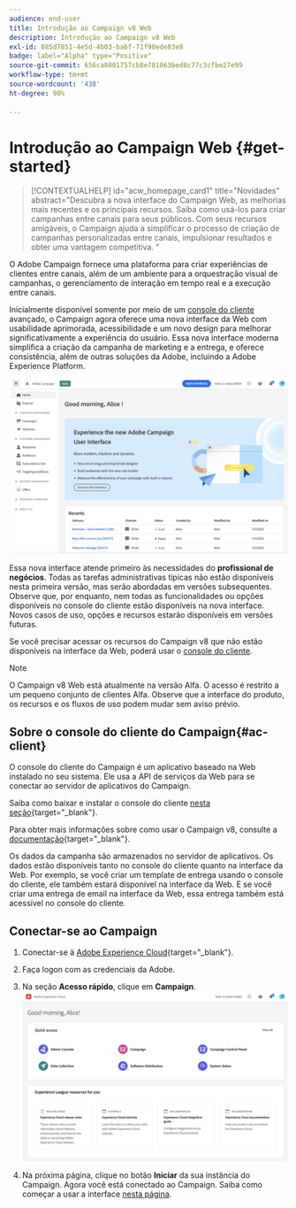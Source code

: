 ```yaml
---
audience: end-user
title: Introdução ao Campaign v8 Web
description: Introdução ao Campaign v8 Web
exl-id: 885d7851-4e5d-4b03-ba6f-71f90ede83e8
badge: label="Alpha" type="Positive"
source-git-commit: 656ca0801757cb8e781063bed8c77c3cfbe27e99
workflow-type: tm+mt
source-wordcount: '438'
ht-degree: 90%

---
```


# Introdução ao Campaign Web {#get-started}

>[!CONTEXTUALHELP]
>id="acw_homepage_card1"
>title="Novidades"
>abstract="Descubra a nova interface do Campaign Web, as melhorias mais recentes e os principais recursos. Saiba como usá-los para criar campanhas entre canais para seus públicos. Com seus recursos amigáveis, o Campaign ajuda a simplificar o processo de criação de campanhas personalizadas entre canais, impulsionar resultados e obter uma vantagem competitiva. "



O Adobe Campaign fornece uma plataforma para criar experiências de clientes entre canais, além de um ambiente para a orquestração visual de campanhas, o gerenciamento de interação em tempo real e a execução entre canais.

Inicialmente disponível somente por meio de um [console do cliente](#ac-client) avançado, o Campaign agora oferece uma nova interface da Web com usabilidade aprimorada, acessibilidade e um novo design para melhorar significativamente a experiência do usuário. Essa nova interface moderna simplifica a criação da campanha de marketing e a entrega, e oferece consistência, além de outras soluções da Adobe, incluindo a Adobe Experience Platform.

![](assets/home.png)

Essa nova interface atende primeiro às necessidades do **profissional de negócios**. Todas as tarefas administrativas típicas não estão disponíveis nesta primeira versão, mas serão abordadas em versões subsequentes. Observe que, por enquanto, nem todas as funcionalidades ou opções disponíveis no console do cliente estão disponíveis na nova interface. Novos casos de uso, opções e recursos estarão disponíveis em versões futuras.

Se você precisar acessar os recursos do Campaign v8 que não estão disponíveis na interface da Web, poderá usar o [console do cliente](#ac-client).


>[!NOTE]
>
>O Campaign v8 Web está atualmente na versão Alfa. O acesso é restrito a um pequeno conjunto de clientes Alfa. Observe que a interface do produto, os recursos e os fluxos de uso podem mudar sem aviso prévio.

## Sobre o console do cliente do Campaign{#ac-client}

O console do cliente do Campaign é um aplicativo baseado na Web instalado no seu sistema. Ele usa a API de serviços da Web para se conectar ao servidor de aplicativos do Campaign.

Saiba como baixar e instalar o console do cliente [nesta seção](https://experienceleague.adobe.com/docs/campaign/campaign-v8/new/connect.html?lang=pt-BR){target="_blank"}.

Para obter mais informações sobre como usar o Campaign v8, consulte a [documentação](https://experienceleague.adobe.com/docs/campaign/campaign-v8/campaign-home.html?lang=pt-BR){target="_blank"}.

Os dados da campanha são armazenados no servidor de aplicativos. Os dados estão disponíveis tanto no console do cliente quanto na interface da Web. Por exemplo, se você criar um template de entrega usando o console do cliente, ele também estará disponível na interface da Web. E se você criar uma entrega de email na interface da Web, essa entrega também está acessível no console do cliente.

## Conectar-se ao Campaign


1. Conectar-se à [Adobe Experience Cloud](http://experience.adobe.com){target="_blank"}.
1. Faça logon com as credenciais da Adobe.
1. Na seção **Acesso rápido**, clique em **Campaign**.
   ![](assets/connect.png)

1. Na próxima página, clique no botão **Iniciar** da sua instância do Campaign.
Agora você está conectado ao Campaign. Saiba como começar a usar a interface [nesta página](user-interface.md).

<!--
-> experience cloud home: "Campaign" -> home campaign v8
-> or Campaign v8 web if direct URL
-->

